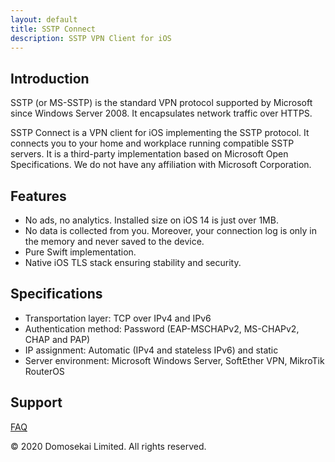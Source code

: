 ```yaml
---
layout: default
title: SSTP Connect
description: SSTP VPN Client for iOS
---
```


## Introduction

SSTP (or MS-SSTP) is the standard VPN protocol supported by Microsoft since Windows Server 2008. It encapsulates network traffic over HTTPS.

SSTP Connect is a VPN client for iOS implementing the SSTP protocol. It connects you to your home and workplace running compatible SSTP servers. 
It is a third-party implementation based on Microsoft Open Specifications. We do not have any affiliation with Microsoft Corporation.

## Features

  - No ads, no analytics. Installed size on iOS 14 is just over 1MB.
  - No data is collected from you. Moreover, your connection log is only in the memory and never saved to the device.
  - Pure Swift implementation.
  - Native iOS TLS stack ensuring stability and security.

## Specifications

  - Transportation layer: TCP over IPv4 and IPv6
  - Authentication method: Password (EAP-MSCHAPv2, MS-CHAPv2, CHAP and PAP)
  - IP assignment: Automatic (IPv4 and stateless IPv6) and static
  - Server environment: Microsoft Windows Server, SoftEther VPN, MikroTik RouterOS

## Support

[FAQ](help.html)

© 2020 Domosekai Limited.  All rights reserved.
